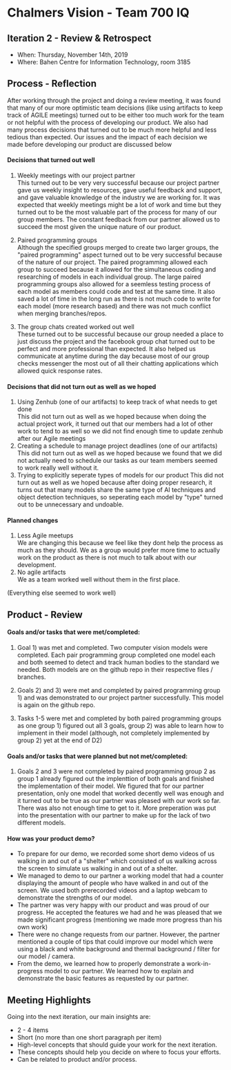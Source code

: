 # Chalmers Vision - Team 700 IQ

## Iteration 2 - Review & Retrospect

 * When: Thursday, November 14th, 2019
 * Where: Bahen Centre for Information Technology, room 3185

## Process - Reflection

After working through the project and doing a review meeting, it was found that many of our more optimistic team decisions (like using artifacts to keep track of AGILE meetings) turned out to be either too much work for the team or not helpful with the process of developing our product.  We also had many process decisions that turned out to be much more helpful and less tedious than expected.  Our issues and the impact of each decision we made before developing our product are discussed below

#### Decisions that turned out well
1) Weekly meetings with our project partner  
This turned out to be very very successful because our project partner gave us weekly insight to resources, gave useful feedback and support, and gave valuable knowledge of the industry we are working for.  It was expected that weekly meetings might be a lot of work and time but they turned out to be the most valuable part of the process for many of our group members.  The constant feedback from our partner allowed us to succeed the most given the unique nature of our product.

2) Paired programming groups  
Although the specified groups merged to create two larger groups, the "paired programming" aspect turned out to be very successful because of the nature of our project.  The paired programming allowed each group to succeed because it allowed for the simultaneous coding and researching of models in each individual group.  The large paired programming groups also allowed for a seemless testing process of each model as members could code and test at the same time.  It also saved a lot of time in the long run as there is not much code to write for each model (more research based) and there was not much conflict when merging branches/repos.
2) The group chats created worked out well  
These turned out to be successful because our group needed a place to just discuss the project and the facebook group chat turned out to be perfect and more professional than expected.  It also helped us communicate at anytime during the day because most of our group checks messenger the most out of all their chatting applications which allowed quick response rates.

#### Decisions that did not turn out as well as we hoped
1) Using Zenhub (one of our artifacts) to keep track of what needs to get done  
This did not turn out as well as we hoped because when doing the actual project work, it turned out that our members had a lot of other work to tend to as well so we did not find enough time to update zenhub after our Agile meetings
2) Creating a schedule to manage project deadlines (one of our artifacts)
 This did not turn out as well as we hoped because we found that we did not actually need to schedule our tasks as our team members seemed to work really well without it.
3) Trying to explicitly seperate types of models for our product
This did not turn out as well as we hoped because after doing proper research, it turns out that many models share the same type of AI techniques and object detection techniques, so seperating each model by "type" turned out to be unnecessary and undoable.


#### Planned changes
1) Less Agile meetups  
We are changing this because we feel like they dont help the process as much as they should.  We as a group would prefer more time to actually work on the product as there is not much to talk about with our development.
2) No agile artifacts  
We as a team worked well without them in the first place.

(Everything else seemed to work well)



## Product - Review

#### Goals and/or tasks that were met/completed:
1) Goal 1) was met and completed.  Two computer vision models were completed.  Each pair programming group completed one model each and both seemed to detect and track human bodies to the standard we needed.  Both models are on the github repo in their respective files / branches.

2) Goals 2) and 3) were met and completed by paired programming group 1) and was demonstrated to our project partner successfully.  This model is again on the github repo.

3) Tasks 1-5 were met and completed by both paired programming groups as one group 1) figured out all 3 goals, group 2) was able to learn how to implement in their model (although, not completely implemented by group 2) yet at the end of D2)

#### Goals and/or tasks that were planned but not met/completed:

1) Goals 2 and 3 were not completed by paired programming group 2 as group 1 already figured out the implenttion of both goals and finished the implementation of their model. We figured that for our partner presentation, only one model that worked decently well was enough and it turned out to be true as our partner was pleased with our work so far.  There was also not enough time to get to it.  More preperation was put into the presentation with our partner to make up for the lack of two different models.


#### How was your product demo?
* To prepare for our demo, we recorded some short demo videos of us walking in and out of a "shelter" which consisted of us walking across the screen to simulate us walking in and out of a shelter.
* We managed to demo to our partner a working model that had a counter displaying the amount of people who have walked in and out of the screen.  We used both prerecorded videos and a laptop webcam to demonstrate the strengths of our model.
* The partner was very happy with our product and was proud of our progress.  He accepted the features we had and he was pleased that we made significant progress (mentioning we made more progress than his own work)
 * There were no change requests from our partner.  However, the partner mentioned a couple of tips that could improve our model which were using a black and white background and thermal background / filter for our model / camera.
 * From the demo, we learned how to properly demonstrate a work-in-progress model to our partner.  We learned how to explain and demonstrate the basic features as requested by our partner.

## Meeting Highlights

Going into the next iteration, our main insights are:

 * 2 - 4 items
 * Short (no more than one short paragraph per item)
 * High-level concepts that should guide your work for the next iteration.
 * These concepts should help you decide on where to focus your efforts.
 * Can be related to product and/or process.
